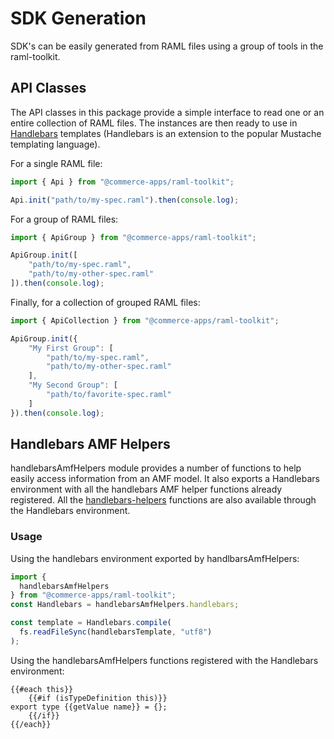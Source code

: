 # SDK Generation

SDK's can be easily generated from RAML files using a group of tools in the raml-toolkit.

## API Classes

The API classes in this package provide a simple interface to read one or an entire collection of RAML files. The instances are then ready to use in [Handlebars](https://www.npmjs.com/package/handlebars) templates (Handlebars is an extension to the popular Mustache templating language).

For a single RAML file:
```javascript
import { Api } from "@commerce-apps/raml-toolkit";

Api.init("path/to/my-spec.raml").then(console.log);
```

For a group of RAML files:
```javascript
import { ApiGroup } from "@commerce-apps/raml-toolkit";

ApiGroup.init([
    "path/to/my-spec.raml",
    "path/to/my-other-spec.raml"
]).then(console.log);
```

Finally, for a collection of grouped RAML files:
```javascript
import { ApiCollection } from "@commerce-apps/raml-toolkit";

ApiGroup.init({
    "My First Group": [
        "path/to/my-spec.raml",
        "path/to/my-other-spec.raml"
    ],
    "My Second Group": [
        "path/to/favorite-spec.raml"
    ]
}).then(console.log);
```

## Handlebars AMF Helpers
handlebarsAmfHelpers module provides a number of functions to help easily access information from an AMF model. It also exports a Handlebars environment with all the handlebars AMF helper functions already registered. All the [handlebars-helpers](https://www.npmjs.com/package/handlebars-helpers) functions are also available through the Handlebars environment.

### Usage
Using the handlebars environment exported by handlbarsAmfHelpers:
```javascript
import {
  handlebarsAmfHelpers
} from "@commerce-apps/raml-toolkit";
const Handlebars = handlebarsAmfHelpers.handlebars;

const template = Handlebars.compile(
  fs.readFileSync(handlebarsTemplate, "utf8")
);
```

Using the handlebarsAmfHelpers functions registered with the Handlebars environment:
```
{{#each this}}
    {{#if (isTypeDefinition this)}}
export type {{getValue name}} = {};
    {{/if}}
{{/each}}
```
